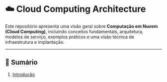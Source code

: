 # ☁️ Cloud Computing Architecture

Este repositório apresenta uma visão geral sobre **Computação em Nuvem (Cloud Computing)**, incluindo conceitos fundamentais, arquitetura, modelos de serviço, exemplos práticos e uma visão técnica de infraestrutura e implantação.

---

## 📘 Sumário

1. [Introdução](#-introdução)  


